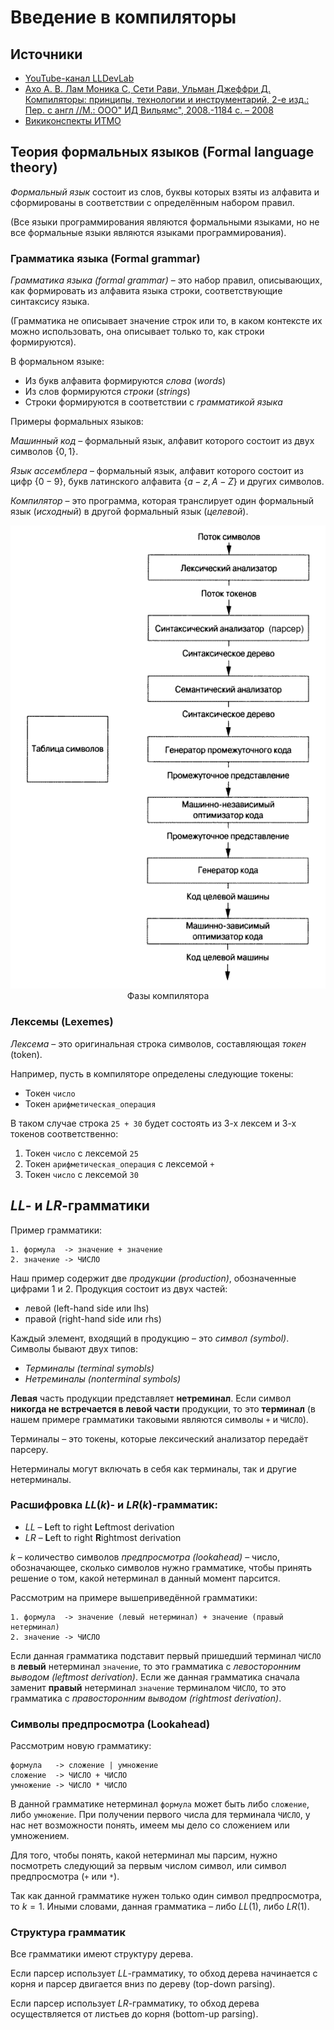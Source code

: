 # Введение в компиляторы

## Источники

- [YouTube-канал LLDevLab](https://www.youtube.com/c/LLDevLab)
- [Ахо А. В. Лам Моника С, Сети Рави, Ульман Джеффри Д. Компиляторы: принципы, 
  технологии и инструментарий, 2-е изд.: Пер. с англ //М.: OOO" ИД Вильямc", 
  2008.-1184 с. – 2008](http://www.williamspublishing.com/Books/978-5-8459-1349-4.html)
- [Викиконспекты ИТМО](https://neerc.ifmo.ru/wiki/index.php?title=%D0%97%D0%B0%D0%B3%D0%BB%D0%B0%D0%B2%D0%BD%D0%B0%D1%8F_%D1%81%D1%82%D1%80%D0%B0%D0%BD%D0%B8%D1%86%D0%B0)

## Теория формальных языков (Formal language theory)

*Формальный язык* состоит из слов, буквы которых взяты из алфавита и 
сформированы в соответствии с определённым набором правил.

(Все языки программирования являются формальными языками, но не все формальные 
языки являются языками программирования).

### Грамматика языка (Formal grammar)

*Грамматика языка (formal grammar)* – это набор правил, описывающих, как 
формировать из алфавита языка строки, соответствующие синтаксису языка.

(Грамматика не описывает значение строк или то, в каком контексте их можно 
использовать, она описывает только то, как строки формируются).

В формальном языке:

- Из букв алфавита формируются *слова* (*words*)
- Из слов формируются *строки* (*strings*)
- Строки формируются в соответствии с *грамматикой языка*

Примеры формальных языков:

*Машинный код* – формальный язык, алфавит которого состоит из двух символов 
$\left\{0, 1\right\}$.

*Язык ассемблера* – формальный язык, алфавит которого состоит из цифр 
$\left\{0 - 9\right\}$, букв латинского алфавита $\left\{a - z, A-Z\right\}$ и 
других символов.

*Компилятор* – это программа, которая транслирует один формальный язык 
(*исходный*) в другой формальный язык (*целевой*).

<center>
  <img src="./compiler-phases.png" alt="Фазы компилятора"/>
  <br/>
  Фазы компилятора
</center>

### Лексемы (Lexemes)

*Лексема* – это оригинальная строка символов, составляющая *токен* (token).

Например, пусть в компиляторе определены следующие токены:

- Токен `число`
- Токен `арифметическая_операция`

В таком случае строка `25 + 30` будет состоять из 3-х лексем и 3-х токенов 
соответственно:

1. Токен `число` с лексемой `25`
2. Токен `арифметическая_операция` с лексемой `+`
3. Токен `число` с лексемой `30`

## $LL$- и $LR$-грамматики

Пример грамматики:

```
1. формула  -> значение + значение
2. значение -> ЧИСЛО
```

Наш пример содержит две *продукции (production)*, обозначенные цифрами 1 и 2.
Продукция состоит из двух частей:

- левой (left-hand side или lhs)
- правой (right-hand side или rhs)

Каждый элемент, входящий в продукцию – это *символ (symbol)*. Символы бывают 
двух типов:

- *Терминалы (terminal symobls)*
- *Нетреминалы (nonterminal symbols)*

**Левая** часть продукции представляет **нетреминал**. Если символ **никогда не 
встречается в левой части** продукции, то это **терминал** (в нашем примере 
грамматики таковыми являются символы `+` и `ЧИСЛО`).

Терминалы – это токены, которые лексический анализатор передаёт парсеру.

Нетерминалы могут включать в себя как терминалы, так и другие нетерминалы.

### Расшифровка $LL(k)$- и $LR(k)$-грамматик:

- $LL$ – **L**eft to right **L**eftmost derivation
- $LR$ – **L**eft to right **R**ightmost derivation 

$k$ – количество символов *предпросмотра (lookahead)* – число, обозначающее, 
сколько символов нужно грамматике, чтобы принять решение о том, какой 
нетерминал в данный момент парсится.

Рассмотрим на примере вышеприведённой грамматики:

```
1. формула  -> значение (левый нетерминал) + значение (правый нетерминал)
2. значение -> ЧИСЛО
```

Если данная грамматика подставит первый пришедший терминал `ЧИСЛО` в **левый**
нетерминал `значение`, то это грамматика с *левосторонним выводом (leftmost 
derivation)*. Если же данная грамматика сначала заменит **правый** нетерминал 
`значение` терминалом `ЧИСЛО`, то это грамматика с *правосторонним выводом
(rightmost derivation)*.

### Символы предпросмотра (Lookahead)

Рассмотрим новую грамматику:

```
формула   -> сложение | умножение
сложение  -> ЧИСЛО + ЧИСЛО
умножение -> ЧИСЛО * ЧИСЛО
```

В данной грамматике нетерминал `формула` может быть либо `сложение`, либо 
`умножение`. При получении первого числа для терминала `ЧИСЛО`, у нас нет 
возможности понять, имеем мы дело со сложением или умножением.

Для того, чтобы понять, какой нетерминал мы парсим, нужно посмотреть следующий 
за первым числом символ, или символ предпросмотра (`+` или `*`).

Так как данной грамматике нужен только один символ предпросмотра, то $k = 1$. 
Иными словами, данная грамматика – либо $LL(1)$, либо $LR(1)$.

### Структура грамматик

Все грамматики имеют структуру дерева.

Если парсер использует $LL$-грамматику, то обход дерева начинается с корня и 
парсер двигается вниз по дереву (top-down parsing).

Если парсер использует $LR$-грамматику, то обход дерева осуществляется от 
листьев до корня (bottom-up parsing).
